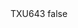 <?xml version="1.0" encoding="UTF-8"?>
<CustomMetadata xmlns="http://soap.sforce.com/2006/04/metadata">
    <label>TXU643</label>
    <protected>false</protected>
</CustomMetadata>
